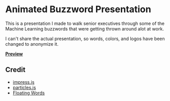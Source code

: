 # Animated Buzzword Presentation

This is a presentation I made to walk senior executives through some of the Machine Learning buzzwords that were getting thrown around alot at work.

I can't share the actual presentation, so words, colors, and logos have been changed to anonymize it.

**[Preview](https://ryangoree.github.io/animated-presentation/)**

## Credit

- [impress.js](https://impress.js.org/)
- [particles.js](https://vincentgarreau.com/particles.js/)
- [Floating Words](https://codepen.io/FlyC/pen/yaNVEQ)
